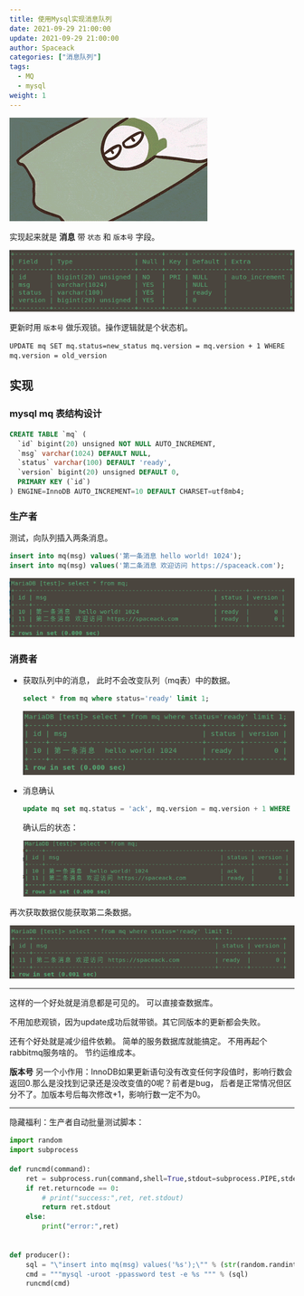 ```yaml
---
title: 使用Mysql实现消息队列
date: 2021-09-29 21:00:00
update: 2021-09-29 21:00:00
author: Spaceack
categories: ["消息队列"]
tags: 
  - MQ
  - mysql
weight: 1
---
```


![罗小黑羽毛球趣图](1.gif)


实现起来就是 **消息** 带 `状态` 和 `版本号` 字段。

![mq表结构](2.png)


更新时用 `版本号` 做乐观锁。操作逻辑就是个状态机。

```UPDATE mq SET mq.status=new_status mq.version = mq.version + 1 WHERE mq.version = old_version```

## 实现
### mysql mq 表结构设计

```sql
CREATE TABLE `mq` (
  `id` bigint(20) unsigned NOT NULL AUTO_INCREMENT,
  `msg` varchar(1024) DEFAULT NULL,
  `status` varchar(100) DEFAULT 'ready',
  `version` bigint(20) unsigned DEFAULT 0,
  PRIMARY KEY (`id`)
) ENGINE=InnoDB AUTO_INCREMENT=10 DEFAULT CHARSET=utf8mb4;
```

### 生产者
测试，向队列插入两条消息。
```sql
insert into mq(msg) values('第一条消息 hello world! 1024');
insert into mq(msg) values('第二条消息 欢迎访问 https://spaceack.com');
```
![初始数据](3.png)
### 消费者
- 获取队列中的消息， 此时不会改变队列（mq表）中的数据。
  ```sql
  select * from mq where status='ready' limit 1;
  ```
  ![初始数据](4.png)

- 消息确认

  ```sql
  update mq set mq.status = 'ack', mq.version = mq.version + 1 WHERE mq.version = {query_version} and id = {query_id}
  ```

  确认后的状态：
  
  ![初始数据](5.png)

再次获取数据仅能获取第二条数据。

![初始数据](6.png)

---

这样的一个好处就是消息都是可见的。 可以直接查数据库。

不用加悲观锁，因为update成功后就带锁。其它同版本的更新都会失败。

还有个好处就是减少组件依赖。 简单的服务数据库就能搞定。 不用再起个rabbitmq服务啥的。 节约运维成本。

**版本号** 另一个小作用：InnoDB如果更新语句没有改变任何字段值时，影响行数会返回0.那么是没找到记录还是没改变值的0呢？前者是bug， 后者是正常情况但区分不了。加版本号后每次修改+1，影响行数一定不为0。

---
隐藏福利：生产者自动批量测试脚本：
```python
import random
import subprocess

def runcmd(command):
    ret = subprocess.run(command,shell=True,stdout=subprocess.PIPE,stderr=subprocess.PIPE,encoding="utf-8",timeout=1)
    if ret.returncode == 0:
        # print("success:",ret, ret.stdout)
        return ret.stdout
    else:
        print("error:",ret)


def producer():
    sql = "\"insert into mq(msg) values('%s');\"" % (str(random.randint(1,99999)))
    cmd = """mysql -uroot -ppassword test -e %s """ % (sql)
    runcmd(cmd)

```
